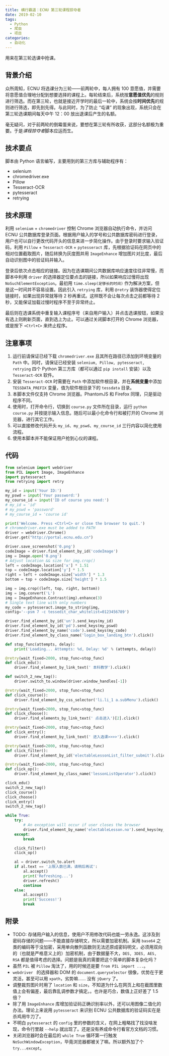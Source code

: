 ```yaml
---
title: 横行霸道：ECNU 第三轮课程掠夺者
date: 2019-02-10
tags:
  - Python
  - 爬虫
  - 项目
categories:
  - 自动化
---
```


用来在第三轮选课中抢课。

<!--more-->

## 背景介绍

众所周知，ECNU 将选课分为三轮——前两轮中，每人拥有 100 意愿值，并需要将意愿值合理地分配到想要选择的课程上。每轮结束后，系统按**意愿值优先**的规则进行筛选。而在第三轮，也就是接近开学时的最后一轮中，系统会按**时间优先**的规则进行筛选，即先到先得。与此同时，为了防止 “屯课” 的现象出现，系统只会在第三轮选课期间每天中午 12：00 放出退课后产生的名额。

毫无疑问，对于前两轮的倒霉蛋来说，要想在第三轮有所收获，这部分名额极为重要。于是*课程掠夺者*脚本应运而生。

## 技术要点

脚本由 Python 语言编写，主要用到的第三方库与辅助程序有：

- selenium
- chromedriver.exe
- Pillow
- Tesseract-OCR
- pytesseract
- retrying

## 技术原理

利用 `selenium` + `chromedriver` 控制 Chrome 浏览器自动执行命令，并访问 ECNU 公共数据库登录页面。根据用户输入的学号和公共数据库密码进行登录，用户也可以自行更改代码开头的信息来进一步简化操作。由于登录时要求输入验证码，利用 `Pillow` + `Tesseract-OCR` + `pytesseract` 库，先根据验证码在网页中的相对位置截取图片，随后转换为灰度图并用 `ImageEnhance` 增加图片对比度，最后自动识别图中的验证码并输入。

登录后依次点击相应的链接。因为在选课期间公共数据库响应速度往往非常慢，而脚本中利用 `driver` 的选择器定位要点击的链接，所以如果响应过慢将出现 `NoSuchElementException`。最初用 `time.sleep(足够长的时间)` 作为解决方案，但是这一时间并不容易设置。因此引入 `retrying` 库，利用 `@retry` 装饰器使得定位链接时，如果出现异常就等待 2 秒再重试。这样既不会让每次点击之前都等待 2 秒，又能保证加载过慢时程序不至于异常终止。

最后则在选课系统中重复输入课程序号（来自用户输入）并点击选课按钮，如果没有选上则刷新页面，直到选上为止。可以通过关闭脚本打开的 Chrome 浏览器，或是按下 `<Ctrl+C>` 来终止程序。

## 注意事项

1. 运行前请保证已经下载 `chromedriver.exe` 且其所在路径已添加到环境变量的 `Path` 中。同时，请保证已经安装 `selenium, Pillow, pytesseract, retrying` 四个 Python 第三方库（都可以通过 `pip install` 安装）以及 `Tesseract-OCR` 软件。
2. 安装 `Tesseract-OCR` 时需要在 `Path` 中添加软件根目录，并在**系统变量**中添加 `TESSDATA_PREFIX` 变量，值为软件根目录下的 `tessdata` 目录。
3. 本脚本文件仅支持 Chrome 浏览器。PhantomJS 和 Firefox 同理，只是驱动程序不同。
4. 使用时，打开命令行，切换到 `course.py` 文件所在目录，运行 `python course.py` 并按提示输入信息。随后可以最小化命令行和被打开的 Chrome 浏览器，进行其它工作。
5. 可以直接修改代码开头 `my_id`、`my_pswd`、`my_course_id` 三行内容以简化使用流程。
6. 使用本脚本并不能保证用户抢到心仪的课程。

## 代码

```python
from selenium import webdriver
from PIL import Image, ImageEnhance
import pytesseract
from retrying import retry

my_id = input('Your ID:')
my_pswd = input('Your password:')
my_course_id = input('ID of course you need:')
# my_id = 'id'
# my_pswd = 'password'
# my_course_id = 'course id'

print('Welcome. Press <Ctrl+C> or close the browser to quit.')
# chromedriver.exe must be added to PATH
driver = webdriver.Chrome()
driver.get("http://portal.ecnu.edu.cn")

driver.save_screenshot('0.png')
codeImage = driver.find_element_by_id('codeImage')
img = Image.open('0.png')
# Adjust location && size for img.crop()
left = codeImage.location['x'] * 1.51
top = codeImage.location['y'] * 1.5
right = left + codeImage.size['width'] * 1.3
bottom = top + codeImage.size['height'] * 1.5

img = img.crop((left, top, right, bottom))
img = img.convert('L')
img = ImageEnhance.Contrast(img).enhance(3)
# Single text line with only numbers
my_code = pytesseract.image_to_string(img,
config='--psm 7 -c tessedit_char_whitelist=0123456789')

driver.find_element_by_id('un').send_keys(my_id)
driver.find_element_by_id('pd').send_keys(my_pswd)
driver.find_element_by_name('code').send_keys(my_code)
driver.find_element_by_class_name('login_box_landing_btn').click()

def stop_func(attempts, delay):
    print('Loading... Attempts: %d, Delay: %d' % (attempts, delay))

@retry(wait_fixed=2000, stop_func=stop_func)
def click_edu():
    driver.find_element_by_link_text(' 本科教学').click()

def switch_2_new_tag():
    driver.switch_to.window(driver.window_handles[-1])

@retry(wait_fixed=2000, stop_func=stop_func)
def click_course():
    driver.find_element_by_css_selector('li.li_1 a.subMenu').click()

@retry(wait_fixed=2000, stop_func=stop_func)
def click_choose():
    driver.find_elements_by_link_text(' 点击进入')[2].click()

@retry(wait_fixed=2000, stop_func=stop_func)
def click_entry():
    driver.find_element_by_link_text(' 进入选课>>>>').click()

@retry(wait_fixed=2000, stop_func=stop_func)
def click_filter():
    driver.find_element_by_id('electableLessonList_filter_submit').click()

@retry(wait_fixed=2000, stop_func=stop_func)
def click_op():
    driver.find_element_by_class_name('lessonListOperator').click()

click_edu()
switch_2_new_tag()
click_course()
click_choose()
click_entry()
switch_2_new_tag()

while True:
    try:
        # An exception will occur if user closes the browser
        driver.find_element_by_name('electableLesson.no').send_keys(my_course_id)
    except:
        break

    click_filter()
    click_op()

    al = driver.switch_to.alert
    if al.text == '上限人数已满，请稍后再试':
        al.accept()
        print('Refreshing...')
        driver.refresh()
        continue
    else:
        al.accept()
        print('Success!')
        break
```

## 附录

- TODO: 存储用户输入的信息，使用户不用修改代码也能一劳永逸。这涉及到密码存储的问题——不能直接存储明文，所以需要加密机制。采用 `base64` 之类的编码等于没加密，采用单向散列函数则无法还原成密码明文，必须用双向的（也就是严格意义上的）加密机制，由于数据量不大，`DES, 3DES, AES, RSA` 都是值得考虑的选择。问题是我真的需要把这个简单的脚本复杂化吗？
- 虽然 `PIL` 被 `Pillow` 淘汰了，用的时候还是要 `from PIL import ...`。
- `webdriver ` 的选择器和 DOM 的 `document.queryselector` 很像，优势在于更灵活，甚至可以用 `xpath`，劣势嘛…… 没有 `jQuery` 了。
- 调整裁剪图片时用了 `location` 和 `size`，不知道为什么在网页上和在截图里数值上会有偏差，最后靠乱调参数才搞定。。也许是巧合，数值上正好差了 1.5 倍？
- 除了用 `ImageEnhance` 库增加验证码正确识别率以外，还可以用图像二值化的办法。理论上来说用 `pytesseract` 来识别 ECNU 公共数据库的验证码实在是杀鸡用牛刀了。
- 不明白 `pytesseract` 的 `config` 里的参数的含义，在网上粗略找了找没啥发现，命令行里敲 `--help` 就出现了。还是没有养成命令行看官方文档的习惯。
- 关闭浏览器时会在最后的 `while True` 循环第一行触发 `NoSuchWindowException`，毕竟浏览器都被关了嘛。所以额外加了个 `try...except`。
